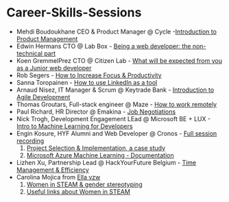 # Career-Skills-Sessions

* Mehdi Boudoukhane CEO & Product Manager @ Cycle -[Introduction to Product Management](https://app.ludus.one/8bf64bb6-8f28-4895-825d-473e128a86fc#1)
* Edwin Hermans CTO @ Lab Box - [Being a web developer: the non-technical part](./HYF%20-%20Being%20a%20developer_%20the%20non-technical%20part.pdf)
* Koen GremmelPrez CTO @ Citizen Lab - [What will be expected from you as a Junior web developer](https://docs.google.com/presentation/d/1mUWeyNE4s1cJowZSHOZBEYRqTPEoRBvdOV9BoTtSTuA/edit#slide=id.p)
* Rob Segers - [How to Increase Focus & Productivity](https://github.com/HackYourFutureBelgium/hack-the-talks/blob/master/How_to_increase_focus%26productivity.pdf)
* Sanna Toropainen - [How to use LinkedIn as a tool](https://github.com/HackYourFutureBelgium/hack-the-talks/blob/master/How%20to%20use%20LinkedIn.pdf)
* Arnaud Nisez, IT Manager & Scrum @ Keytrade Bank - [Introduction to Agile Development](https://vimeo.com/493035855/b4e2d05fa4)
* Thomas Groutars, Full-stack engineer @ Maze - [How to work remotely](https://vimeo.com/428942870)
* Paul Richard, HR Director @ Emakina - [Job Negotiations](https://vimeo.com/485055014)
* Nick Trogh, Development Engagement LEad @ Microsoft BE + LUX - [Intro to Machine Learning for Developers](https://vimeo.com/485055014)
* Engin Kosure, HYF Alumni and Web Developer @ Cronos - [Full session recording](https://vimeo.com/517766065)
  1. [Project Selection & Implementation, a case study](https://www.slideshare.net/KatoK1/hyf-project-ideas02)
  2. [Microsoft Azure Machine Learning - Documentation](https://www.slideshare.net/KatoK1/hyf-azure-ml1-243430862)
* Lizhen Xu, Partnership Lead @ HackYourFuture Belgium - [Time Management & Efficiency](https://vimeo.com/535481731)
* Carolina Mojica from [Ella vzw](https://ellavzw.be/)
  1. [Women in STEAM & gender stereotyping](https://github.com/HackYourFutureBelgium/career-skills-sessions/blob/master/Gender-Stereotypes_Ellavzw.pdf)
  2. [Useful links about Women in STEAM](https://github.com/HackYourFutureBelgium/career-skills-sessions/blob/master/Ellavzw_usefullinks.pdf)

